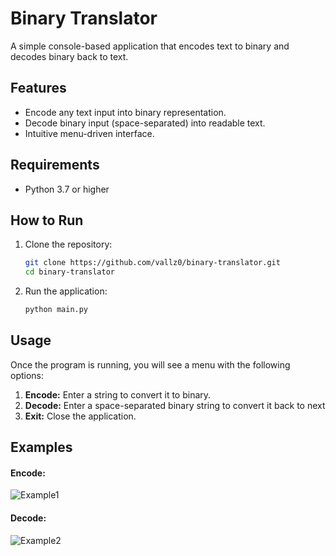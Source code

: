 # Binary Translator

A simple console-based application that encodes text to binary and decodes binary back to text. 

## Features

- Encode any text input into binary representation.
- Decode binary input (space-separated) into readable text.
- Intuitive menu-driven interface.

## Requirements

- Python 3.7 or higher

## How to Run

1. Clone the repository:
   ```bash
   git clone https://github.com/vallz0/binary-translator.git
   cd binary-translator
2. Run the application:
   ```bash
   python main.py
   
## Usage

Once the program is running, you will see a menu with the following options:
1. **Encode:** Enter a string to convert it to binary.
2. **Decode:** Enter a space-separated binary string to convert it back to next
3. **Exit:** Close the application.

## Examples

#### Encode:
![Example1](Images/Example1.png)
#### Decode:
![Example2](Images/Example2.png)
